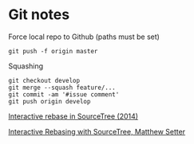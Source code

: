 # Git notes

Force local repo to Github (paths must be set)

    git push -f origin master

Squashing

    git checkout develop
    git merge --squash feature/...
    git commit -am '#issue comment'
    git push origin develop

[Interactive rebase in SourceTree (2014)](http://blogs.atlassian.com/2014/06/interactive-rebase-sourcetree/)

[Interactive Rebasing with SourceTree, Matthew Setter](https://www.youtube.com/watch?v=mBCJCuU3p7I)
